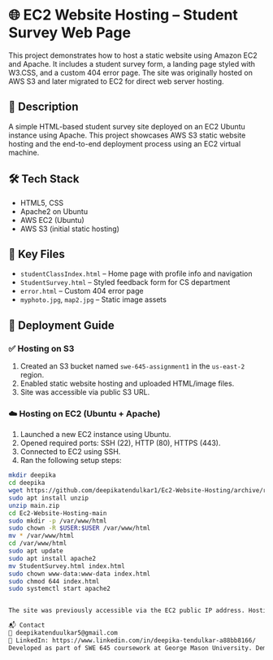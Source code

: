 # 🌐 EC2 Website Hosting – Student Survey Web Page  
This project demonstrates how to host a static website using Amazon EC2 and Apache. It includes a student survey form, a landing page styled with W3.CSS, and a custom 404 error page. The site was originally hosted on AWS S3 and later migrated to EC2 for direct web server hosting.  

## 📌 Description  
A simple HTML-based student survey site deployed on an EC2 Ubuntu instance using Apache. This project showcases AWS S3 static website hosting and the end-to-end deployment process using an EC2 virtual machine.  

## 🛠️ Tech Stack  
- HTML5, CSS  
- Apache2 on Ubuntu  
- AWS EC2 (Ubuntu)  
- AWS S3 (initial static hosting)  

## 📁 Key Files  
- `studentClassIndex.html` – Home page with profile info and navigation  
- `StudentSurvey.html` – Styled feedback form for CS department  
- `error.html` – Custom 404 error page  
- `myphoto.jpg`, `map2.jpg` – Static image assets  

## 🚀 Deployment Guide  

### ✅ Hosting on S3  
1. Created an S3 bucket named `swe-645-assignment1` in the `us-east-2` region.  
2. Enabled static website hosting and uploaded HTML/image files.  
3. Site was accessible via public S3 URL.  

### ☁️ Hosting on EC2 (Ubuntu + Apache)  
1. Launched a new EC2 instance using Ubuntu.  
2. Opened required ports: SSH (22), HTTP (80), HTTPS (443).  
3. Connected to EC2 using SSH.  
4. Ran the following setup steps:  
```bash
mkdir deepika
cd deepika
wget https://github.com/deepikatendulkar1/Ec2-Website-Hosting/archive/refs/heads/main.zip
sudo apt install unzip
unzip main.zip
cd Ec2-Website-Hosting-main
sudo mkdir -p /var/www/html
sudo chown -R $USER:$USER /var/www/html
mv * /var/www/html
cd /var/www/html
sudo apt update
sudo apt install apache2
mv StudentSurvey.html index.html
sudo chown www-data:www-data index.html
sudo chmod 644 index.html
sudo systemctl start apache2


The site was previously accessible via the EC2 public IP address. Hosting has since expired due to AWS credits expiring.

📬 Contact
📧 deepikatenduulkar5@gmail.com
🔗 LinkedIn: https://www.linkedin.com/in/deepika-tendulkar-a88bb8166/
Developed as part of SWE 645 coursework at George Mason University. Demonstrates basic website hosting using AWS infrastructure.
